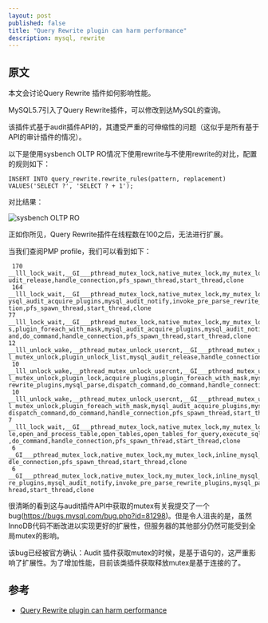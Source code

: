 ```yaml
---
layout: post
published: false
title: "Query Rewrite plugin can harm performance"
description: mysql, rewrite
---
```

## 原文

本文会讨论Query Rewrite 插件如何影响性能。

MySQL5.7引入了Query Rewrite插件，可以修改到达MySQL的查询。

该插件式基于audit插件API的，其遭受严重的可伸缩性的问题（这似乎是所有基于API的审计插件的情况）。

以下是使用sysbench OLTP RO情况下使用rewrite与不使用rewrite的对比，配置的规则如下：

```
INSERT INTO query_rewrite.rewrite_rules(pattern, replacement) VALUES('SELECT ?', 'SELECT ? + 1');
```

对比结果：

![sysbench OLTP RO](../../images/sysbench_oltp_ro.png)

正如你所见，Query Rewrite插件在线程数在100之后，无法进行扩展。

当我们查阅PMP profile，我们可以看到如下：

```
 170 __lll_lock_wait,__GI___pthread_mutex_lock,native_mutex_lock,my_mutex_lock,inline_mysql_mutex_lock,plugin_unlock_list,mysql_a
udit_release,handle_connection,pfs_spawn_thread,start_thread,clone
 164 __lll_lock_wait,__GI___pthread_mutex_lock,native_mutex_lock,my_mutex_lock,inline_mysql_mutex_lock,plugin_foreach_with_mask,m
ysql_audit_acquire_plugins,mysql_audit_notify,invoke_pre_parse_rewrite_plugins,mysql_parse,dispatch_command,do_command,handle_connec
tion,pfs_spawn_thread,start_thread,clone
77 __lll_lock_wait,__GI___pthread_mutex_lock,native_mutex_lock,my_mutex_lock,inline_mysql_mutex_lock,plugin_lock,acquire_plugin
s,plugin_foreach_with_mask,mysql_audit_acquire_plugins,mysql_audit_notify,invoke_pre_parse_rewrite_plugins,mysql_parse,dispatch_comm
and,do_command,handle_connection,pfs_spawn_thread,start_thread,clone
12 __lll_unlock_wake,__pthread_mutex_unlock_usercnt,__GI___pthread_mutex_unlock,native_mutex_unlock,my_mutex_unlock,inline_mysq
l_mutex_unlock,plugin_unlock_list,mysql_audit_release,handle_connection,pfs_spawn_thread,start_thread,clone
 10 __lll_unlock_wake,__pthread_mutex_unlock_usercnt,__GI___pthread_mutex_unlock,native_mutex_unlock,my_mutex_unlock,inline_mysq
l_mutex_unlock,plugin_lock,acquire_plugins,plugin_foreach_with_mask,mysql_audit_acquire_plugins,mysql_audit_notify,invoke_pre_parse_
rewrite_plugins,mysql_parse,dispatch_command,do_command,handle_connection,pfs_spawn_thread,start_thread,clone
 10 __lll_unlock_wake,__pthread_mutex_unlock_usercnt,__GI___pthread_mutex_unlock,native_mutex_unlock,my_mutex_unlock,inline_mysq
l_mutex_unlock,plugin_foreach_with_mask,mysql_audit_acquire_plugins,mysql_audit_notify,invoke_pre_parse_rewrite_plugins,mysql_parse,
dispatch_command,do_command,handle_connection,pfs_spawn_thread,start_thread,clone
7 __lll_lock_wait,__GI___pthread_mutex_lock,native_mutex_lock,my_mutex_lock,inline_mysql_mutex_lock,Table_cache::lock,open_tab
le,open_and_process_table,open_tables,open_tables_for_query,execute_sqlcom_select,mysql_execute_command,mysql_parse,dispatch_command
,do_command,handle_connection,pfs_spawn_thread,start_thread,clone
 6 __GI___pthread_mutex_lock,native_mutex_lock,my_mutex_lock,inline_mysql_mutex_lock,plugin_unlock_list,mysql_audit_release,han
dle_connection,pfs_spawn_thread,start_thread,clone
 6 __GI___pthread_mutex_lock,native_mutex_lock,my_mutex_lock,inline_mysql_mutex_lock,plugin_foreach_with_mask,mysql_audit_acqui
re_plugins,mysql_audit_notify,invoke_pre_parse_rewrite_plugins,mysql_parse,dispatch_command,do_command,handle_connection,pfs_spawn_t
hread,start_thread,clone
```

很清晰的看到这与audit插件API中获取的mutex有关我提交了一个bug(https://bugs.mysql.com/bug.php?id=81298)。但是令人沮丧的是，虽然InnoDB代码不断改进以实现更好的扩展性，但服务器的其他部分仍然可能受到全局mutex的影响。

该bug已经被官方确认：Audit 插件获取mutex的时候，是基于语句的，这严重影响了扩展性。为了增加性能，目前该类插件获取释放mutex是基于连接的了。

## 参考
- [Query Rewrite plugin can harm performance](https://www.percona.com/blog/2016/05/10/query-rewrite-plugin-can-harm-performance/)
